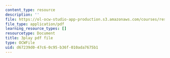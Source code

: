 ```yaml
---
content_type: resource
description: ''
file: https://ol-ocw-studio-app-production.s3.amazonaws.com/courses/res-3-002-collaborative-design-and-creative-expression-with-arduino-microcontrollers-january-iap-2017/d67239d047c60c95b36f010ada7675b1_fppdTndwipg.pdf
file_type: application/pdf
learning_resource_types: []
resourcetype: Document
title: 3play pdf file
type: OCWFile
uid: d67239d0-47c6-0c95-b36f-010ada7675b1
---
```

